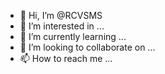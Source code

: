 - 👋 Hi, I’m @RCVSMS
- 👀 I’m interested in ...
- 🌱 I’m currently learning ...
- 💞️ I’m looking to collaborate on ...
- 📫 How to reach me ...

<!---
RCVSMS/RCVSMS is a ✨ special ✨ repository because its `README.md` (this file) appears on your GitHub profile.
You can click the Preview link to take a look at your changes.
--->
